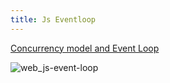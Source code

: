 ```yaml
---
title: Js Eventloop
---
```

[Concurrency model and Event Loop](https://developer.mozilla.org/en-US/docs/Web/JavaScript/EventLoop)

![web_js-event-loop](/assets/web_js-event-loop.svg)
